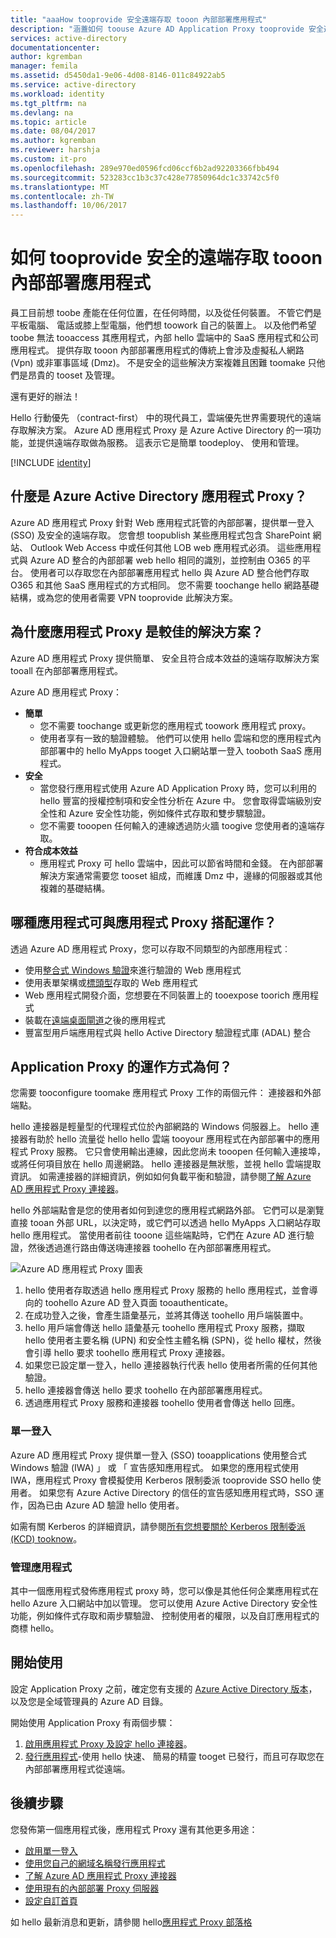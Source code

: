 ```yaml
---
title: "aaaHow tooprovide 安全遠端存取 tooon 內部部署應用程式"
description: "涵蓋如何 toouse Azure AD Application Proxy tooprovide 安全遠端存取 tooyour 內部部署應用程式。"
services: active-directory
documentationcenter: 
author: kgremban
manager: femila
ms.assetid: d5450da1-9e06-4d08-8146-011c84922ab5
ms.service: active-directory
ms.workload: identity
ms.tgt_pltfrm: na
ms.devlang: na
ms.topic: article
ms.date: 08/04/2017
ms.author: kgremban
ms.reviewer: harshja
ms.custom: it-pro
ms.openlocfilehash: 289e970ed0596fcd06ccf6b2ad92203366fbb494
ms.sourcegitcommit: 523283cc1b3c37c428e77850964dc1c33742c5f0
ms.translationtype: MT
ms.contentlocale: zh-TW
ms.lasthandoff: 10/06/2017
---
```

# <a name="how-tooprovide-secure-remote-access-tooon-premises-applications"></a>如何 tooprovide 安全的遠端存取 tooon 內部部署應用程式

員工目前想 toobe 產能在任何位置，在任何時間，以及從任何裝置。 不管它們是平板電腦、 電話或膝上型電腦，他們想 toowork 自己的裝置上。 以及他們希望 toobe 無法 tooaccess 其應用程式，內部 hello 雲端中的 SaaS 應用程式和公司應用程式。 提供存取 tooon 內部部署應用程式的傳統上會涉及虛擬私人網路 (Vpn) 或非軍事區域 (Dmz)。 不是安全的這些解決方案複雜且困難 toomake 只他們是昂貴的 tooset 及管理。

還有更好的辦法！

Hello 行動優先 （contract-first） 中的現代員工，雲端優先世界需要現代的遠端存取解決方案。 Azure AD 應用程式 Proxy 是 Azure Active Directory 的一項功能，並提供遠端存取做為服務。 這表示它是簡單 toodeploy、 使用和管理。

[!INCLUDE [identity](../../includes/azure-ad-licenses.md)]

## <a name="what-is-azure-active-directory-application-proxy"></a>什麼是 Azure Active Directory 應用程式 Proxy？
Azure AD 應用程式 Proxy 針對 Web 應用程式託管的內部部署，提供單一登入 (SSO) 及安全的遠端存取。 您會想 toopublish 某些應用程式包含 SharePoint 網站、 Outlook Web Access 中或任何其他 LOB web 應用程式必須。 這些應用程式與 Azure AD 整合的內部部署 web hello 相同的識別，並控制由 O365 的平台。 使用者可以存取您在內部部署應用程式 hello 與 Azure AD 整合他們存取 O365 和其他 SaaS 應用程式的方式相同。 您不需要 toochange hello 網路基礎結構，或為您的使用者需要 VPN tooprovide 此解決方案。

## <a name="why-is-application-proxy-a-better-solution"></a>為什麼應用程式 Proxy 是較佳的解決方案？
Azure AD 應用程式 Proxy 提供簡單、 安全且符合成本效益的遠端存取解決方案 tooall 在內部部署應用程式。

Azure AD 應用程式 Proxy：

* **簡單**
   * 您不需要 toochange 或更新您的應用程式 toowork 應用程式 proxy。 
   * 使用者享有一致的驗證體驗。 他們可以使用 hello 雲端和您的應用程式內部部署中的 hello MyApps tooget 入口網站單一登入 tooboth SaaS 應用程式。 
* **安全**
   * 當您發行應用程式使用 Azure AD Application Proxy 時，您可以利用的 hello 豐富的授權控制項和安全性分析在 Azure 中。 您會取得雲端級別安全性和 Azure 安全性功能，例如條件式存取和雙步驟驗證。
   * 您不需要 tooopen 任何輸入的連線透過防火牆 toogive 您使用者的遠端存取。 
* **符合成本效益**
   * 應用程式 Proxy 可 hello 雲端中，因此可以節省時間和金錢。 在內部部署解決方案通常需要您 tooset 組成，而維護 Dmz 中，邊緣的伺服器或其他複雜的基礎結構。  

## <a name="what-kind-of-applications-work-with-application-proxy"></a>哪種應用程式可與應用程式 Proxy 搭配運作？
透過 Azure AD 應用程式 Proxy，您可以存取不同類型的內部應用程式︰

* 使用[整合式 Windows 驗證](active-directory-application-proxy-sso-using-kcd.md)來進行驗證的 Web 應用程式  
* 使用表單架構或[標頭型](application-proxy-ping-access.md)存取的 Web 應用程式  
* Web 應用程式開發介面，您想要在不同裝置上的 tooexpose toorich 應用程式  
* 裝載在[遠端桌面閘道](application-proxy-publish-remote-desktop.md)之後的應用程式  
* 豐富型用戶端應用程式與 hello Active Directory 驗證程式庫 (ADAL) 整合

## <a name="how-does-application-proxy-work"></a>Application Proxy 的運作方式為何？
您需要 tooconfigure toomake 應用程式 Proxy 工作的兩個元件： 連接器和外部端點。 

hello 連接器是輕量型的代理程式位於內部網路的 Windows 伺服器上。 hello 連接器有助於 hello 流量從 hello hello 雲端 tooyour 應用程式在內部部署中的應用程式 Proxy 服務。 它只會使用輸出連線，因此您尚未 tooopen 任何輸入連接埠，或將任何項目放在 hello 周邊網路。 hello 連接器是無狀態，並視 hello 雲端提取資訊。 如需連接器的詳細資訊，例如如何負載平衡和驗證，請參閱[了解 Azure AD 應用程式 Proxy 連接器](application-proxy-understand-connectors.md)。 

hello 外部端點會是您的使用者如何到達您的應用程式網路外部。 它們可以是瀏覽直接 tooan 外部 URL，以決定時，或它們可以透過 hello MyApps 入口網站存取 hello 應用程式。 當使用者前往 tooone 這些端點時，它們在 Azure AD 進行驗證，然後透過進行路由傳送嗨連接器 toohello 在內部部署應用程式。

 ![Azure AD 應用程式 Proxy 圖表](./media/active-directory-application-proxy-get-started/azureappproxxy.png)

1. hello 使用者存取透過 hello 應用程式 Proxy 服務的 hello 應用程式，並會導向的 toohello Azure AD 登入頁面 tooauthenticate。
2. 在成功登入之後，會產生語彙基元，並將其傳送 toohello 用戶端裝置中。
3. hello 用戶端會傳送 hello 語彙基元 toohello 應用程式 Proxy 服務，擷取 hello 使用者主要名稱 (UPN) 和安全性主體名稱 (SPN)，從 hello 權杖，然後會引導 hello 要求 toohello 應用程式 Proxy 連接器。
4. 如果您已設定單一登入，hello 連接器執行代表 hello 使用者所需的任何其他驗證。
5. hello 連接器會傳送 hello 要求 toohello 在內部部署應用程式。  
6. 透過應用程式 Proxy 服務和連接器 toohello 使用者會傳送 hello 回應。

### <a name="single-sign-on"></a>單一登入
Azure AD 應用程式 Proxy 提供單一登入 (SSO) tooapplications 使用整合式 Windows 驗證 (IWA) 」 或 「 宣告感知應用程式。 如果您的應用程式使用 IWA，應用程式 Proxy 會模擬使用 Kerberos 限制委派 tooprovide SSO hello 使用者。 如果您有 Azure Active Directory 的信任的宣告感知應用程式時，SSO 運作，因為已由 Azure AD 驗證 hello 使用者。

如需有關 Kerberos 的詳細資訊，請參閱[所有您想要關於 Kerberos 限制委派 (KCD) tooknow](https://blogs.technet.microsoft.com/applicationproxyblog/2015/09/21/all-you-want-to-know-about-kerberos-constrained-delegation-kcd)。

### <a name="managing-apps"></a>管理應用程式
其中一個應用程式發佈應用程式 proxy 時，您可以像是其他任何企業應用程式在 hello Azure 入口網站中加以管理。 您可以使用 Azure Active Directory 安全性功能，例如條件式存取和兩步驟驗證、 控制使用者的權限，以及自訂應用程式的商標 hello。 

## <a name="get-started"></a>開始使用

設定 Application Proxy 之前，確定您有支援的 [Azure Active Directory 版本](https://azure.microsoft.com/pricing/details/active-directory/)，以及您是全域管理員的 Azure AD 目錄。

開始使用 Application Proxy 有兩個步驟：

1. [啟用應用程式 Proxy 及設定 hello 連接器](active-directory-application-proxy-enable.md)。    
2. [發行應用程式](active-directory-application-proxy-publish.md)-使用 hello 快速、 簡易的精靈 tooget 已發行，而且可存取您在內部部署應用程式從遠端。

## <a name="whats-next"></a>後續步驟
您發佈第一個應用程式後，應用程式 Proxy 還有其他更多用途：

* [啟用單一登入](active-directory-application-proxy-sso-using-kcd.md)
* [使用您自己的網域名稱發行應用程式](active-directory-application-proxy-custom-domains.md)
* [了解 Azure AD 應用程式 Proxy 連接器](application-proxy-understand-connectors.md)
* [使用現有的內部部署 Proxy 伺服器](application-proxy-working-with-proxy-servers.md) 
* [設定自訂首頁](application-proxy-office365-app-launcher.md)

如 hello 最新消息和更新，請參閱 hello[應用程式 Proxy 部落格](http://blogs.technet.com/b/applicationproxyblog/)

